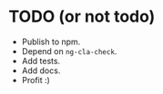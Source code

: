 # TODO (or not todo)

- Publish to npm.
- Depend on `ng-cla-check`.
- Add tests.
- Add docs.
- Profit :)
